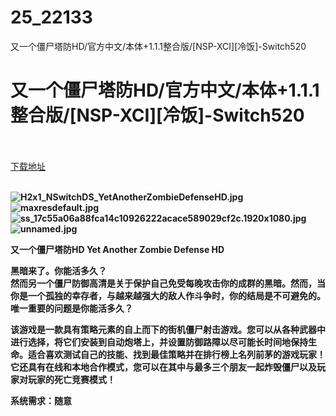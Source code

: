 # 25_22133
又一个僵尸塔防HD/官方中文/本体+1.1.1整合版/[NSP-XCI][冷饭]-Switch520
# 又一个僵尸塔防HD/官方中文/本体+1.1.1整合版/[NSP-XCI][冷饭]-Switch520
 <br/></br>
[下载地址](https://www.switch520.cc/article/22133 "下载地址")
<br/></br>

<p><strong><img title="H2x1_NSwitchDS_YetAnotherZombieDefenseHD.jpg" src="https://www.switch520.cc/muke_img/2021_09_05_226e7187e1480.jpg" alt="H2x1_NSwitchDS_YetAnotherZombieDefenseHD.jpg"></strong><br>
<strong><img title="maxresdefault.jpg" src="https://www.switch520.cc/muke_img/2021_09_05_6240450dd7e4f.jpg" alt="maxresdefault.jpg"></strong><br>
<strong><img title="ss_17c55a06a88fca14c10926222acace589029cf2c.1920x1080.jpg" src="https://www.switch520.cc/muke_img/2021_09_05_e3bc879489b65.jpg" alt="ss_17c55a06a88fca14c10926222acace589029cf2c.1920x1080.jpg"></strong><br>
<strong><img title="unnamed.jpg" src="https://www.switch520.cc/muke_img/2021_09_05_9af4406430ecf.jpg" alt="unnamed.jpg">&nbsp;</strong></p>
<p><strong>又一个僵尸塔防HD Yet Another Zombie Defense HD</strong></p>
<p><strong>黑暗来了。你能活多久？</strong><br>
<strong>然而另一个僵尸防御高清是关于保护自己免受每晚攻击你的成群的黑暗。然而，当你是一个孤独的幸存者，与越来越强大的敌人作斗争时，你的结局是不可避免的。唯一重要的问题是你能活多久？</strong></p>
<p><strong>该游戏是一款具有策略元素的自上而下的街机僵尸射击游戏。您可以从各种武器中进行选择，将它们安装到自动炮塔上，并设置防御路障以尽可能长时间地保持生命。适合喜欢测试自己的技能、找到最佳策略并在排行榜上名列前茅的游戏玩家！它还具有在线和本地合作模式，您可以在其中与最多三个朋友一起炸毁僵尸以及玩家对玩家的死亡竞赛模式！</strong></p>
<p><strong>系统需求：随意</strong></p>
<p>&nbsp;</p>
